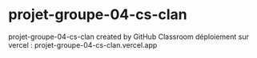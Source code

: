 # projet-groupe-04-cs-clan
projet-groupe-04-cs-clan created by GitHub Classroom
déploiement sur vercel : projet-groupe-04-cs-clan.vercel.app
